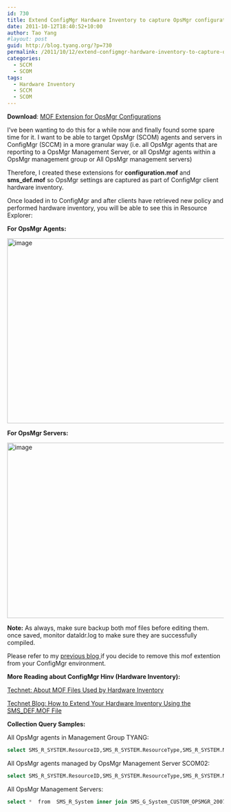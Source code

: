 ```yaml
---
id: 730
title: Extend ConfigMgr Hardware Inventory to capture OpsMgr configurations
date: 2011-10-12T18:40:52+10:00
author: Tao Yang
#layout: post
guid: http://blog.tyang.org/?p=730
permalink: /2011/10/12/extend-configmgr-hardware-inventory-to-capture-opsmgr-configurations/
categories:
  - SCCM
  - SCOM
tags:
  - Hardware Inventory
  - SCCM
  - SCOM
---
```

<strong>Download</strong>: <a href="http://blog.tyang.org/wp-content/uploads/2011/10/OpsMgr-2007-MOF.zip">MOF Extension for OpsMgr Configurations</a>

I’ve been wanting to do this for a while now and finally found some spare time for it. I want to be able to target OpsMgr (SCOM) agents and servers in ConfigMgr (SCCM) in a more granular way (i.e. all OpsMgr agents that are reporting to a OpsMgr Management Server, or all OpsMgr agents within a OpsMgr management group or All OpsMgr management servers)

Therefore, I created these extensions for <strong>configuration.mof</strong> and <strong>sms_def.mof</strong> so OpsMgr settings are captured as part of ConfigMgr client hardware inventory.

Once loaded in to ConfigMgr and after clients have retrieved new policy and performed hardware inventory, you will be able to see this in Resource Explorer:

<strong>For OpsMgr Agents:</strong>

<a href="http://blog.tyang.org/wp-content/uploads/2011/10/image13.png"><img style="background-image: none; padding-left: 0px; padding-right: 0px; display: inline; padding-top: 0px; border: 0px;" title="image" src="http://blog.tyang.org/wp-content/uploads/2011/10/image_thumb13.png" alt="image" width="580" height="429" border="0" /></a>

<strong>For OpsMgr Servers:</strong>

<a href="http://blog.tyang.org/wp-content/uploads/2011/10/image14.png"><img style="background-image: none; padding-left: 0px; padding-right: 0px; display: inline; padding-top: 0px; border: 0px;" title="image" src="http://blog.tyang.org/wp-content/uploads/2011/10/image_thumb14.png" alt="image" width="580" height="407" border="0" /></a>

<strong>Note:</strong> As always, make sure backup both mof files before editing them. once saved, monitor dataldr.log to make sure they are successfully compiled.

Please refer to my <a href="http://blog.tyang.org/2011/10/09/clean-up-old-hardware-inventory-data/">previous blog </a>if you decide to remove this mof extention from your ConfigMgr environment.

<strong>More Reading about ConfigMgr Hinv (Hardware Inventory):</strong>

<a href="http://technet.microsoft.com/en-us/library/bb632896.aspx">Technet: About MOF Files Used by Hardware Inventory</a>

<a href="http://blogs.technet.com/b/smsandmom/archive/2007/08/30/how-to-extend-your-hardware-inventory-using-the-sms-def-mof-file.aspx">Technet Blog: How to Extend Your Hardware Inventory Using the SMS_DEF.MOF File</a>

<strong>Collection Query Samples:</strong>

All OpsMgr agents in Management Group TYANG:

```sql
select SMS_R_SYSTEM.ResourceID,SMS_R_SYSTEM.ResourceType,SMS_R_SYSTEM.Name,SMS_R_SYSTEM.SMSUniqueIdentifier,SMS_R_SYSTEM.ResourceDomainORWorkgroup,SMS_R_SYSTEM.Client from SMS_R_System inner join SMS_G_System_CUSTOM_OPSMGR_2007_AGENT_SETTING_2_0 on SMS_G_System_CUSTOM_OPSMGR_2007_AGENT_SETTING_2_0.ResourceId = SMS_R_System.ResourceId where SMS_G_System_CUSTOM_OPSMGR_2007_AGENT_SETTING_2_0.ManagementGroup = "TYANG"
```

All OpsMgr agents managed by OpsMgr Management Server SCOM02:

```sql
select SMS_R_SYSTEM.ResourceID,SMS_R_SYSTEM.ResourceType,SMS_R_SYSTEM.Name,SMS_R_SYSTEM.SMSUniqueIdentifier,SMS_R_SYSTEM.ResourceDomainORWorkgroup,SMS_R_SYSTEM.Client from SMS_R_System inner join SMS_G_System_CUSTOM_OPSMGR_2007_AGENT_SETTING_2_0 on SMS_G_System_CUSTOM_OPSMGR_2007_AGENT_SETTING_2_0.ResourceId = SMS_R_System.ResourceId where SMS_G_System_CUSTOM_OPSMGR_2007_AGENT_SETTING_2_0.ManagementServer = "SCOM02.corp.tyang.org"
```

All OpsMgr Management Servers:

```sql
select *  from  SMS_R_System inner join SMS_G_System_CUSTOM_OPSMGR_2007_SERVER_SETTING_2_0 on SMS_G_System_CUSTOM_OPSMGR_2007_SERVER_SETTING_2_0.ResourceId = SMS_R_System.ResourceId where SMS_G_System_CUSTOM_OPSMGR_2007_SERVER_SETTING_2_0.IsServer = 1
```
